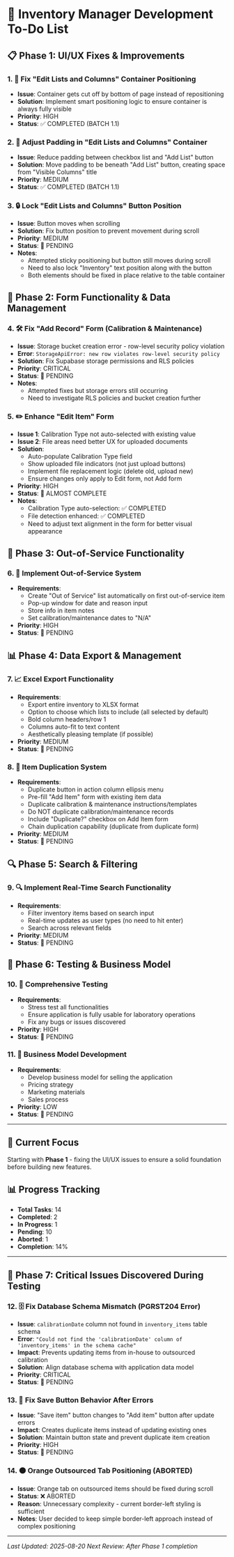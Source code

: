 # 🚀 Inventory Manager Development To-Do List

## 📋 **Phase 1: UI/UX Fixes & Improvements**

### 1. 🔧 Fix "Edit Lists and Columns" Container Positioning
- **Issue**: Container gets cut off by bottom of page instead of repositioning
- **Solution**: Implement smart positioning logic to ensure container is always fully visible
- **Priority**: HIGH
- **Status**: ✅ COMPLETED (BATCH 1.1)

### 2. 📏 Adjust Padding in "Edit Lists and Columns" Container
- **Issue**: Reduce padding between checkbox list and "Add List" button
- **Solution**: Move padding to be beneath "Add List" button, creating space from "Visible Columns" title
- **Priority**: MEDIUM
- **Status**: ✅ COMPLETED (BATCH 1.1)

### 3. 🔒 Lock "Edit Lists and Columns" Button Position
- **Issue**: Button moves when scrolling
- **Solution**: Fix button position to prevent movement during scroll
- **Priority**: MEDIUM
- **Status**: 🔴 PENDING
- **Notes**: 
  - Attempted sticky positioning but button still moves during scroll
  - Need to also lock "Inventory" text position along with the button
  - Both elements should be fixed in place relative to the table container

## 📝 **Phase 2: Form Functionality & Data Management**

### 4. 🛠️ Fix "Add Record" Form (Calibration & Maintenance)
- **Issue**: Storage bucket creation error - row-level security policy violation
- **Error**: `StorageApiError: new row violates row-level security policy`
- **Solution**: Fix Supabase storage permissions and RLS policies
- **Priority**: CRITICAL
- **Status**: 🔴 PENDING
- **Notes**: 
  - Attempted fixes but storage errors still occurring
  - Need to investigate RLS policies and bucket creation further

### 5. ✏️ Enhance "Edit Item" Form
- **Issue 1**: Calibration Type not auto-selected with existing value
- **Issue 2**: File areas need better UX for uploaded documents
- **Solution**: 
  - Auto-populate Calibration Type field
  - Show uploaded file indicators (not just upload buttons)
  - Implement file replacement logic (delete old, upload new)
  - Ensure changes only apply to Edit form, not Add form
- **Priority**: HIGH
- **Status**: 🔴 ALMOST COMPLETE
- **Notes**: 
  - Calibration Type auto-selection: ✅ COMPLETED
  - File detection enhanced: ✅ COMPLETED
  - Need to adjust text alignment in the form for better visual appearance

## 🚫 **Phase 3: Out-of-Service Functionality**

### 6. 🚫 Implement Out-of-Service System
- **Requirements**:
  - Create "Out of Service" list automatically on first out-of-service item
  - Pop-up window for date and reason input
  - Store info in item notes
  - Set calibration/maintenance dates to "N/A"
- **Priority**: HIGH
- **Status**: 🔴 PENDING

## 📊 **Phase 4: Data Export & Management**

### 7. 📈 Excel Export Functionality
- **Requirements**:
  - Export entire inventory to XLSX format
  - Option to choose which lists to include (all selected by default)
  - Bold column headers/row 1
  - Columns auto-fit to text content
  - Aesthetically pleasing template (if possible)
- **Priority**: MEDIUM
- **Status**: 🔴 PENDING

### 8. 🔄 Item Duplication System
- **Requirements**:
  - Duplicate button in action column ellipsis menu
  - Pre-fill "Add Item" form with existing item data
  - Duplicate calibration & maintenance instructions/templates
  - Do NOT duplicate calibration/maintenance records
  - Include "Duplicate?" checkbox on Add Item form
  - Chain duplication capability (duplicate from duplicate form)
- **Priority**: MEDIUM
- **Status**: 🔴 PENDING

## 🔍 **Phase 5: Search & Filtering**

### 9. 🔍 Implement Real-Time Search Functionality
- **Requirements**:
  - Filter inventory items based on search input
  - Real-time updates as user types (no need to hit enter)
  - Search across relevant fields
- **Priority**: MEDIUM
- **Status**: 🔴 PENDING

## 🧪 **Phase 6: Testing & Business Model**

### 10. 🧪 Comprehensive Testing
- **Requirements**:
  - Stress test all functionalities
  - Ensure application is fully usable for laboratory operations
  - Fix any bugs or issues discovered
- **Priority**: HIGH
- **Status**: 🔴 PENDING

### 11. 💼 Business Model Development
- **Requirements**:
  - Develop business model for selling the application
  - Pricing strategy
  - Marketing materials
  - Sales process
- **Priority**: LOW
- **Status**: 🔴 PENDING

---

## 🎯 **Current Focus**
Starting with **Phase 1** - fixing the UI/UX issues to ensure a solid foundation before building new features.

## 📊 **Progress Tracking**
- **Total Tasks**: 14
- **Completed**: 2
- **In Progress**: 1
- **Pending**: 10
- **Aborted**: 1
- **Completion**: 14%

---

## 🚨 **Phase 7: Critical Issues Discovered During Testing**

### 12. 🗄️ Fix Database Schema Mismatch (PGRST204 Error)
- **Issue**: `calibrationDate` column not found in `inventory_items` table schema
- **Error**: `"Could not find the 'calibrationDate' column of 'inventory_items' in the schema cache"`
- **Impact**: Prevents updating items from in-house to outsourced calibration
- **Solution**: Align database schema with application data model
- **Priority**: CRITICAL
- **Status**: 🔴 PENDING

### 13. 🔄 Fix Save Button Behavior After Errors
- **Issue**: "Save item" button changes to "Add item" button after update errors
- **Impact**: Creates duplicate items instead of updating existing ones
- **Solution**: Maintain button state and prevent duplicate item creation
- **Priority**: HIGH
- **Status**: 🔴 PENDING

### 14. 🟠 Orange Outsourced Tab Positioning (ABORTED)
- **Issue**: Orange tab on outsourced items should be fixed during scroll
- **Status**: ❌ ABORTED
- **Reason**: Unnecessary complexity - current border-left styling is sufficient
- **Notes**: User decided to keep simple border-left approach instead of complex positioning

---

*Last Updated: 2025-08-20*
*Next Review: After Phase 1 completion*

